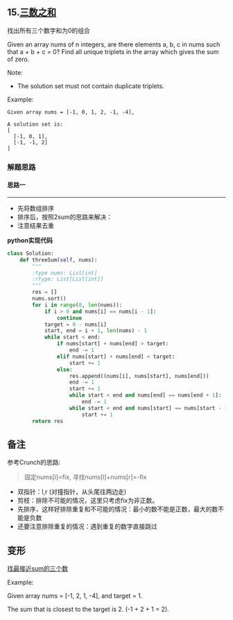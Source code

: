 ## 15.[三数之和](https://leetcode-cn.com/problems/3sum)
找出所有三个数字和为0的组合

Given an array nums of n integers, are there elements a, b, c in nums such that a + b + c = 0? Find all unique triplets in the array which gives the sum of zero.

Note:

- The solution set must not contain duplicate triplets.

Example:
``` 
Given array nums = [-1, 0, 1, 2, -1, -4],

A solution set is:
[
  [-1, 0, 1],
  [-1, -1, 2]
]
```

### 解题思路
#### 思路一
****
- 先将数组排序
- 排序后，按照2sum的思路来解决：
- 注意结果去重

**python实现代码**
```python
class Solution:
    def threeSum(self, nums):
        """
        :type nums: List[int]
        :rtype: List[List[int]]
        """
        res = []
        nums.sort()
        for i in range(0, len(nums)):
            if i > 0 and nums[i] == nums[i - 1]:
                continue
            target = 0 - nums[i]
            start, end = i + 1, len(nums) - 1
            while start < end:
                if nums[start] + nums[end] > target:
                    end -= 1  
                elif nums[start] + nums[end] < target:
                    start += 1
                else:
                    res.append((nums[i], nums[start], nums[end]))
                    end -= 1
                    start += 1
                    while start < end and nums[end] == nums[end + 1]:
                        end -= 1
                    while start < end and nums[start] == nums[start - 1]:
                        start += 1
        return res

```

## 备注
参考Crunch的思路:
 >固定nums[i]=fix, 寻找nums[l]+nums[r]=-fix
- 双指针：l,r (对撞指针，从头尾往两边走)
- 剪枝：排除不可能的情况，这里只考虑fix为非正数。
- 先排序，这样好排除重复和不可能的情况：最小的数不能是正数，最大的数不能是负数
- 还要注意排除重复的情况：遇到重复的数字直接跳过

## 变形
[找最接近sum的三个数](https://leetcode-cn.com/problems/3sum-closest)

Example:

Given array nums = [-1, 2, 1, -4], and target = 1.

The sum that is closest to the target is 2. (-1 + 2 + 1 = 2).
